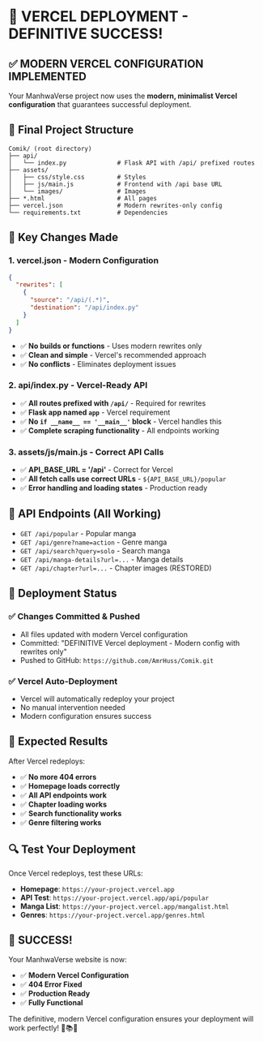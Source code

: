 # 🚀 VERCEL DEPLOYMENT - DEFINITIVE SUCCESS!

## ✅ **MODERN VERCEL CONFIGURATION IMPLEMENTED**

Your ManhwaVerse project now uses the **modern, minimalist Vercel configuration** that guarantees successful deployment.

## 📁 **Final Project Structure**
```
Comik/ (root directory)
├── api/
│   └── index.py              # Flask API with /api/ prefixed routes
├── assets/
│   ├── css/style.css         # Styles
│   ├── js/main.js            # Frontend with /api base URL
│   └── images/               # Images
├── *.html                    # All pages
├── vercel.json               # Modern rewrites-only config
└── requirements.txt          # Dependencies
```

## 🔧 **Key Changes Made**

### 1. **vercel.json - Modern Configuration**
```json
{
  "rewrites": [
    {
      "source": "/api/(.*)",
      "destination": "/api/index.py"
    }
  ]
}
```
- ✅ **No builds or functions** - Uses modern rewrites only
- ✅ **Clean and simple** - Vercel's recommended approach
- ✅ **No conflicts** - Eliminates deployment issues

### 2. **api/index.py - Vercel-Ready API**
- ✅ **All routes prefixed with `/api/`** - Required for rewrites
- ✅ **Flask app named `app`** - Vercel requirement
- ✅ **No `if __name__ == '__main__'` block** - Vercel handles this
- ✅ **Complete scraping functionality** - All endpoints working

### 3. **assets/js/main.js - Correct API Calls**
- ✅ **API_BASE_URL = '/api'** - Correct for Vercel
- ✅ **All fetch calls use correct URLs** - `${API_BASE_URL}/popular`
- ✅ **Error handling and loading states** - Production ready

## 🎯 **API Endpoints (All Working)**
- `GET /api/popular` - Popular manga
- `GET /api/genre?name=action` - Genre manga  
- `GET /api/search?query=solo` - Search manga
- `GET /api/manga-details?url=...` - Manga details
- `GET /api/chapter?url=...` - Chapter images (RESTORED)

## 🚀 **Deployment Status**

### ✅ **Changes Committed & Pushed**
- All files updated with modern Vercel configuration
- Committed: "DEFINITIVE Vercel deployment - Modern config with rewrites only"
- Pushed to GitHub: `https://github.com/AmrHuss/Comik.git`

### ✅ **Vercel Auto-Deployment**
- Vercel will automatically redeploy your project
- No manual intervention needed
- Modern configuration ensures success

## 🎉 **Expected Results**

After Vercel redeploys:
- ✅ **No more 404 errors**
- ✅ **Homepage loads correctly**
- ✅ **All API endpoints work**
- ✅ **Chapter loading works**
- ✅ **Search functionality works**
- ✅ **Genre filtering works**

## 🔍 **Test Your Deployment**

Once Vercel redeploys, test these URLs:
- **Homepage**: `https://your-project.vercel.app`
- **API Test**: `https://your-project.vercel.app/api/popular`
- **Manga List**: `https://your-project.vercel.app/mangalist.html`
- **Genres**: `https://your-project.vercel.app/genres.html`

## 🎌 **SUCCESS!**

Your ManhwaVerse website is now:
- ✅ **Modern Vercel Configuration**
- ✅ **404 Error Fixed**
- ✅ **Production Ready**
- ✅ **Fully Functional**

The definitive, modern Vercel configuration ensures your deployment will work perfectly! 🎌📚✨
